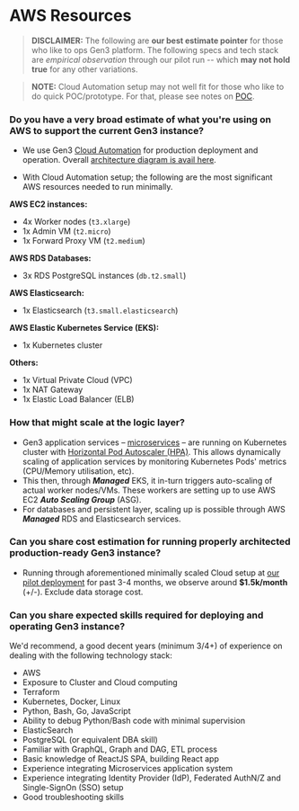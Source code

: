 # AWS Resources

> **DISCLAIMER:** The following are **our best estimate pointer** for those who like to ops Gen3 platform. The following specs and tech stack are _empirical observation_ through our pilot run -- which **may not hold true** for any other variations.

> **NOTE:** Cloud Automation setup may not well fit for those who like to do quick POC/prototype. For that, please see notes on [POC](../poc).

### Do you have a very broad estimate of what you're using on AWS to support the current Gen3 instance?

- We use Gen3 [Cloud Automation](https://gen3.org/resources/operator/) for production deployment and operation. Overall [architecture diagram is avail here](https://github.com/uc-cdis/cloud-automation#network-diagram).

- With Cloud Automation setup; the following are the most significant AWS resources needed to run minimally.

**AWS EC2 instances:**
- 4x Worker nodes (`t3.xlarge`)
- 1x Admin VM (`t2.micro`)
- 1x Forward Proxy VM (`t2.medium`)
 
**AWS RDS Databases:**
- 3x RDS PostgreSQL instances (`db.t2.small`)

**AWS Elasticsearch:**
- 1x Elasticsearch (`t3.small.elasticsearch`)

**AWS Elastic Kubernetes Service (EKS):**
- 1x Kubernetes cluster
 
**Others:**
- 1x Virtual Private Cloud  (VPC)
- 1x NAT Gateway
- 1x Elastic Load Balancer (ELB)
 

### How that might scale at the logic layer?
 
- Gen3 application services – [microservices](https://gen3.org/resources/developer/microservice/) – are running on Kubernetes cluster with [Horizontal Pod Autoscaler (HPA)](https://kubernetes.io/docs/tasks/run-application/horizontal-pod-autoscale/). This allows dynamically scaling of application services by monitoring Kubernetes Pods' metrics (CPU/Memory utilisation, etc).
- This then, through **_Managed_** EKS, it in-turn triggers auto-scaling of actual worker nodes/VMs. These workers are setting up to use AWS EC2 **_Auto Scaling Group_** (ASG).
- For databases and persistent layer, scaling up is possible through AWS **_Managed_** RDS and Elasticsearch services.

### Can you share cost estimation for running properly architected production-ready Gen3 instance?

- Running through aforementioned minimally scaled Cloud setup at [our pilot deployment](https://gen3.cloud.dev.umccr.org/) for past 3-4 months, we observe around **$1.5k/month** (+/-). Exclude data storage cost.

### Can you share expected skills required for deploying and operating Gen3 instance?

We'd recommend, a good decent years (minimum 3/4+) of experience on dealing with the following technology stack:

- AWS 
- Exposure to Cluster and Cloud computing
- Terraform
- Kubernetes, Docker, Linux
- Python, Bash, Go, JavaScript
- Ability to debug Python/Bash code with minimal supervision
- ElasticSearch
- PostgreSQL (or equivalent DBA skill)
- Familiar with GraphQL, Graph and DAG, ETL process
- Basic knowledge of ReactJS SPA, building React app
- Experience integrating Microservices application system
- Experience integrating Identity Provider (IdP), Federated AuthN/Z and Single-SignOn (SSO) setup
- Good troubleshooting skills

